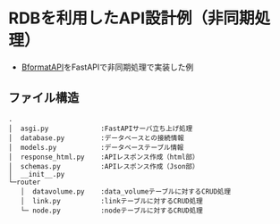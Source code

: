 # RDBを利用したAPI設計例（非同期処理）  
- [BformatAPI](https://dev-growi.aw-connected.com/Status/API/MapData/Download)をFastAPIで非同期処理で実装した例


## ファイル構造
```
.
│  asgi.py             :FastAPIサーバ立ち上げ処理
│  database.py         :データベースとの接続情報
│  models.py           :データベーステーブル情報
│  response_html.py    :APIレスポンス作成（html部）
│  schemas.py          :APIレスポンス作成（Json部）
│  __init__.py
└─router
   │  datavolume.py    :data_volumeテーブルに対するCRUD処理
   │  link.py          :linkテーブルに対するCRUD処理
   └─ node.py          :nodeテーブルに対するCRUD処理
```